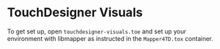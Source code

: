 # TouchDesigner Visuals

To get set up, open `touchdesigner-visuals.toe` and set up your environment with libmapper as instructed in the `Mapper4TD.tox` container.
